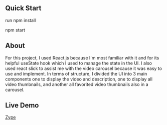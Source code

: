 ## Quick Start

run npm install

npm start

## About

For this project, I used React.js because I'm most familiar with it and for its helpful useState hook which I used to manage the state in the UI. I also used react slick to assist me with the video carousel because it was easy to use and implement. In terms of structure, I divided the UI into 3 main components one to display the video and description, one to display all video thumbnails, and another all favorited video thumbnails also in a carousel.

## Live Demo

[Zype](https://zypeexcercise.herokuapp.com/)
